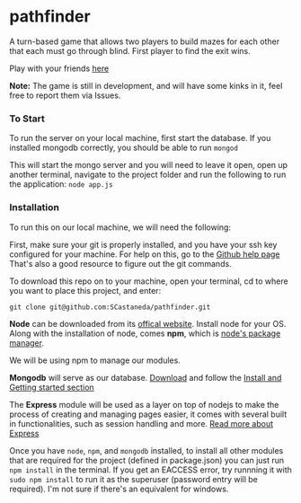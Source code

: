 pathfinder
==========

A turn-based game that allows two players to build mazes for each other that each must go through blind.
First player to find the exit wins.

Play with your friends [here](http://pathfinder.sam-the-man.com)

**Note:**
The game is still in development, and will have some kinks in it, feel free to report them via Issues.

### To Start
To run the server on your local machine, first start the database.
If you installed mongodb correctly, you should be able to run
`mongod`

This will start the mongo server and you will need to leave it open, open up another terminal,
navigate to the project folder and run the following to run the application:
`node app.js`

### Installation
To run this on our local machine, we will need the following:

First, make sure your git is properly installed, and you have your ssh key configured for your machine.
For help on this, go to the [Github help page](https://help.github.com/)
That's also a good resource to figure out the git commands.

To download this repo on to your machine, open your terminal, cd to where you want to place this project,
and enter:

`git clone git@github.com:SCastaneda/pathfinder.git`

**Node** can be downloaded from its [offical website](http://nodejs.org/).
Install node for your OS. Along with the installation of node, comes **npm**, which is 
[node's package manager](https://npmjs.org/).

We will be using npm to manage our modules.

**Mongodb** will serve as our database. [Download](http://www.mongodb.org/) and follow the 
[Install and Getting started section](http://docs.mongodb.org/manual/installation/)

The **Express** module will be used as a layer on top of nodejs to make the process of creating and managing pages easier, it comes with several built in functionalities, such as session handling and more.
[Read more about Express](http://expressjs.com/)

Once you have `node`, `npm`, and `mongodb` installed, to install all other modules that are required
for the project (defined in package.json) you can just run
`npm install`
in the terminal. If you get an EACCESS error, try runnning it with 
`sudo npm install` to run it as the superuser (password entry will be required). I'm not sure if there's an equivalent for windows.
